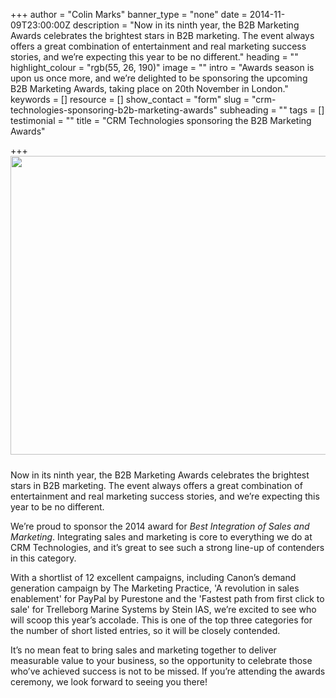 +++
author = "Colin Marks"
banner_type = "none"
date = 2014-11-09T23:00:00Z
description = "Now in its ninth year, the B2B Marketing Awards celebrates the brightest stars in B2B marketing. The event always offers a great combination of entertainment and real marketing success stories, and we’re expecting this year to be no different."
heading = ""
highlight_colour = "rgb(55, 26, 190)"
image = ""
intro = "Awards season is upon us once more, and we’re delighted to be sponsoring the upcoming B2B Marketing Awards, taking place on 20th November in London."
keywords = []
resource = []
show_contact = "form"
slug = "crm-technologies-sponsoring-b2b-marketing-awards"
subheading = ""
tags = []
testimonial = ""
title = "CRM Technologies sponsoring the B2B Marketing Awards"

+++
<img style="display: block; margin-left: auto; margin-right: auto; padding-bottom: 10px;" src="https://crmtdigital.com/sites/default/files/B2B%20Logo.jpg" alt="" width="1200" height="478">

Now in its ninth year, the B2B Marketing Awards celebrates the brightest stars in B2B marketing. The event always offers a great combination of entertainment and real marketing success stories, and we’re expecting this year to be no different.

We’re proud to sponsor the 2014 award for _Best Integration of Sales and Marketing_. Integrating sales and marketing is core to everything we do at CRM Technologies, and it’s great to see such a strong line-up of contenders in this category.

With a shortlist of 12 excellent campaigns, including Canon’s demand generation campaign by The Marketing Practice, 'A revolution in sales enablement' for PayPal by Purestone and the 'Fastest path from first click to sale' for Trelleborg Marine Systems by Stein IAS, we’re excited to see who will scoop this year’s accolade. This is one of the top three categories for the number of short listed entries, so it will be closely contended.

It’s no mean feat to bring sales and marketing together to deliver measurable value to your business, so the opportunity to celebrate those who’ve achieved success is not to be missed. If you’re attending the awards ceremony, we look forward to seeing you there!